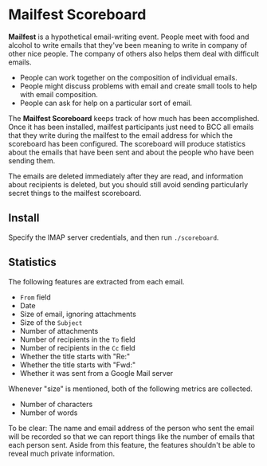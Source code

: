 Mailfest Scoreboard
======

**Mailfest** is a hypothetical email-writing event. People meet with food and
alcohol to write emails that they've been meaning to write in company of other
nice people. The company of others also helps them deal with difficult emails.

* People can work together on the composition of individual emails.
* People might discuss problems with email and create small tools to help with
    email composition.
* People can ask for help on a particular sort of email.

The **Mailfest Scoreboard** keeps track of how much has been accomplished.
Once it has been installed, mailfest participants just need to BCC all emails
that they write during the mailfest to the email address for which the
scoreboard has been configured. The scoreboard will produce statistics about
the emails that have been sent and about the people who have been sending them.

The emails are deleted immediately after they are read, and information about
recipients is deleted, but you should still avoid sending particularly secret
things to the mailfest scoreboard.

## Install
Specify the IMAP server credentials, and then run `./scoreboard`.

## Statistics
The following features are extracted from each email.

* `From` field
* Date
* Size of email, ignoring attachments
* Size of the `Subject`
* Number of attachments
* Number of recipients in the `To` field
* Number of recipients in the `Cc` field
* Whether the title starts with "Re:"
* Whether the title starts with "Fwd:"
* Whether it was sent from a Google Mail server

Whenever "size" is mentioned, both of the following metrics are collected.

* Number of characters
* Number of words

To be clear: The name and email address of the person who sent the email
will be recorded so that we can report things like the number of emails that
each person sent. Aside from this feature, the features shouldn't be able to
reveal much private information.
